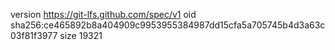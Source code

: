 version https://git-lfs.github.com/spec/v1
oid sha256:ce465892b8a404909c9953955384987dd15cfa5a705745b4d3a63c03f81f3977
size 19321
